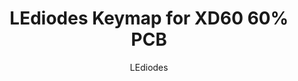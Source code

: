 ---
OS: []
author: LEdiodes
firmwares: [QMK]
hasHomeRowMods: False
hasLetterOnThumb: False
keymapImage: https://i.imgur.com/pDneawX.jpg
keyCount: 67
keyboard: DZ60
baseLayouts: ["QWERTY"]
languages: ['English']
layerCount: 3
title: "LEdiodes Keymap for XD60 60% PCB"
isSplit: False
stagger: row
summary: 
keymapUrl: https://github.com/LEdiodes/qmk_firmware/tree/master/keyboards/dz60/keymaps/LEdiodes
writeup: https://github.com/LEdiodes/qmk_firmware/tree/master/keyboards/dz60/keymaps/LEdiodes/readme.md
---